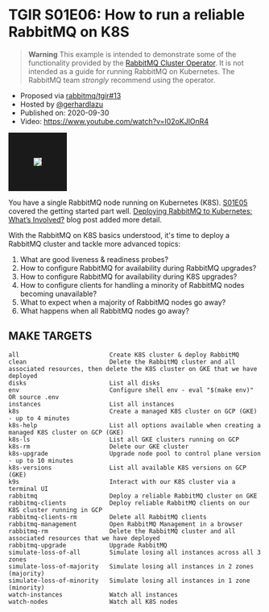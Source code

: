 # TGIR S01E06: How to run a reliable RabbitMQ on K8S


> **Warning**
> This example is intended to demonstrate some of the functionality provided by the [RabbitMQ Cluster Operator](https://github.com/rabbitmq/cluster-operator). It is not intended as a guide for running RabbitMQ on Kubernetes. The RabbitMQ team *strongly* recommend using the operator.

* Proposed via [rabbitmq/tgir#13](https://github.com/rabbitmq/tgir/issues/13)
* Hosted by [@gerhardlazu](https://twitter.com/gerhardlazu)
* Published on: 2020-09-30
* Video: https://www.youtube.com/watch?v=I02oKJlOnR4

<a href="https://www.youtube.com/watch?v=I02oKJlOnR4" target="_blank"><img src="video.jpg" border="50" /></a>

You have a single RabbitMQ node running on Kubernetes (K8S).
[S01E05](https://github.com/rabbitmq/tgir/tree/S01E05/s01/e05) covered the getting started part well.
[Deploying RabbitMQ to Kubernetes: What’s Involved?](https://www.rabbitmq.com/blog/2020/08/10/deploying-rabbitmq-to-kubernetes-whats-involved/) blog post added more detail.

With the RabbitMQ on K8S basics understood, it's time to deploy a RabbitMQ cluster and tackle more advanced topics:

1. What are good liveness & readiness probes?
2. How to configure RabbitMQ for availability during RabbitMQ upgrades?
3. How to configure RabbitMQ for availability during K8S upgrades?
4. How to configure clients for handling a minority of RabbitMQ nodes becoming unavailable?
5. What to expect when a majority of RabbitMQ nodes go away?
6. What happens when all RabbitMQ nodes go away?



## MAKE TARGETS

```
all                         Create K8S cluster & deploy RabbitMQ
clean                       Delete the RabbitMQ cluster and all associated resources, then delete the K8S cluster on GKE that we have deployed
disks                       List all disks
env                         Configure shell env - eval "$(make env)" OR source .env
instances                   List all instances
k8s                         Create a managed K8S cluster on GCP (GKE) - up to 4 minutes
k8s-help                    List all options available when creating a managed K8S cluster on GCP (GKE)
k8s-ls                      List all GKE clusters running on GCP
k8s-rm                      Delete our GKE cluster
k8s-upgrade                 Upgrade node pool to control plane version - up to 10 minutes
k8s-versions                List all available K8S versions on GCP (GKE)
k9s                         Interact with our K8S cluster via a terminal UI
rabbitmq                    Deploy a reliable RabbitMQ cluster on GKE
rabbitmq-clients            Deploy reliable RabbitMQ clients on our K8S cluster running in GCP
rabbitmq-clients-rm         Delete all RabbitMQ clients
rabbitmq-management         Open RabbitMQ Management in a browser
rabbitmq-rm                 Delete the RabbitMQ cluster and all associated resources that we have deployed
rabbitmq-upgrade            Upgrade RabbitMQ
simulate-loss-of-all        Simulate losing all instances across all 3 zones
simulate-loss-of-majority   Simulate losing all instances in 2 zones (majority)
simulate-loss-of-minority   Simulate losing all instances in 1 zone (minority)
watch-instances             Watch all instances
watch-nodes                 Watch all K8S nodes
```
